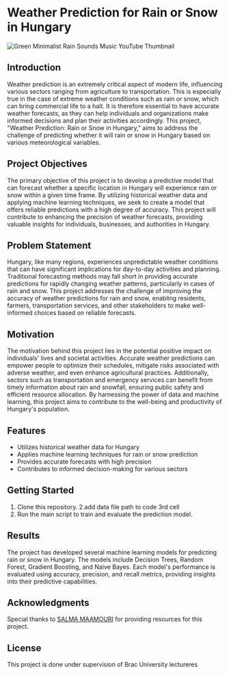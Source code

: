 # Weather Prediction for Rain or Snow in Hungary

![Green Minimalist Rain Sounds Music YouTube Thumbnail](https://github.com/shihabmuhtasim/Machinearning-Model-Weather-Prediction-Rain-Snow-/assets/92597456/d71fe53d-2743-4844-9140-20729d701841)


## Introduction

Weather prediction is an extremely critical aspect of modern life, influencing various sectors ranging from agriculture to transportation. This is especially true in the case of extreme weather conditions such as rain or snow, which can bring commercial life to a halt. It is therefore essential to have accurate weather forecasts, as they can help individuals and organizations make informed decisions and plan their activities accordingly. This project, "Weather Prediction: Rain or Snow in Hungary," aims to address the challenge of predicting whether it will rain or snow in Hungary based on various meteorological variables.

## Project Objectives

The primary objective of this project is to develop a predictive model that can forecast whether a specific location in Hungary will experience rain or snow within a given time frame. By utilizing historical weather data and applying machine learning techniques, we seek to create a model that offers reliable predictions with a high degree of accuracy. This project will contribute to enhancing the precision of weather forecasts, providing valuable insights for individuals, businesses, and authorities in Hungary.

## Problem Statement

Hungary, like many regions, experiences unpredictable weather conditions that can have significant implications for day-to-day activities and planning. Traditional forecasting methods may fall short in providing accurate predictions for rapidly changing weather patterns, particularly in cases of rain and snow. This project addresses the challenge of improving the accuracy of weather predictions for rain and snow, enabling residents, farmers, transportation services, and other stakeholders to make well-informed choices based on reliable forecasts.

## Motivation

The motivation behind this project lies in the potential positive impact on individuals' lives and societal activities. Accurate weather predictions can empower people to optimize their schedules, mitigate risks associated with adverse weather, and even enhance agricultural practices. Additionally, sectors such as transportation and emergency services can benefit from timely information about rain and snowfall, ensuring public safety and efficient resource allocation. By harnessing the power of data and machine learning, this project aims to contribute to the well-being and productivity of Hungary's population.

## Features

- Utilizes historical weather data for Hungary
- Applies machine learning techniques for rain or snow prediction
- Provides accurate forecasts with high precision
- Contributes to informed decision-making for various sectors

## Getting Started

1. Clone this repository.
2.add data file path to code 3rd cell
3. Run the main script to train and evaluate the prediction model.

## Results

The project has developed several machine learning models for predicting rain or snow in Hungary. The models include Decision Trees, Random Forest, Gradient Boosting, and Naive Bayes. Each model's performance is evaluated using accuracy, precision, and recall metrics, providing insights into their predictive capabilities.

## Acknowledgments

Special thanks to [SALMA MAAMOURI]([https://www.datascienceuniversity.com/](https://www.kaggle.com/code/salmamaamouri/weather-prediction-regression-neural-model/input)) for providing resources for this project.

## License

This project is done under supervision of Brac University lectureres 
